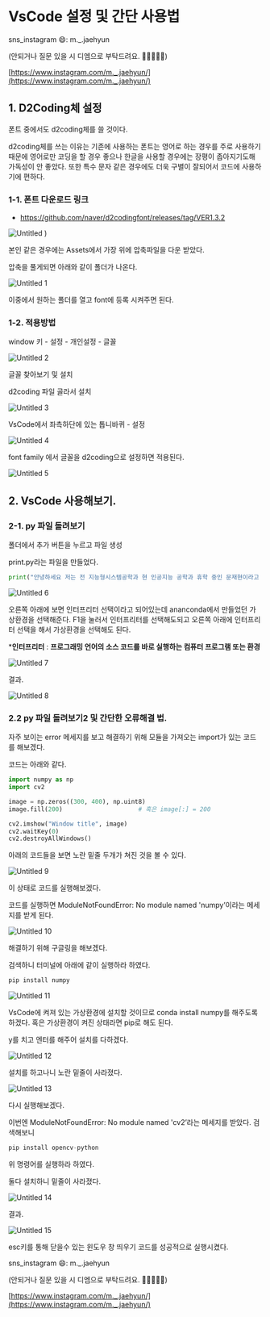 # VsCode 설정 및 간단 사용법

sns_instagram 😄: m._.jaehyun 

(안되거나 질문 있을 시 디엠으로 부탁드려요. 🙏🙏🙏🙏🙏)

[https://www.instagram.com/m._.jaehyun/](https://www.instagram.com/m._.jaehyun/)

## 1. D2Coding체 설정

폰트 중에서도 d2coding체를 쓸 것이다.

d2coding체를 쓰는 이유는 기존에 사용하는 폰트는 영어로 하는 경우를 주로 사용하기 때문에 영어로만 코딩을 할 경우 좋으나 한글을 사용할 경우에는 장평이 좁아지기도해 가독성이 안 좋았다. 또한 특수 문자 같은 경우에도 더욱 구별이 잘되어서 코드에 사용하기에 편하다.

### 1-1. 폰트 다운로드 링크

- https://github.com/naver/d2codingfont/releases/tag/VER1.3.2

![Untitled](https://user-images.githubusercontent.com/86664178/219877204-a393be66-9204-4cd4-8d57-58cd3a7e5924.png)
)

본인 같은 경우에는 Assets에서 가장 위에 압축파일을 다운 받았다.

압축을 풀게되면 아래와 같이 폴더가 나온다.

![Untitled 1](https://user-images.githubusercontent.com/86664178/219877212-119dcc34-2648-40db-90c7-ab4c3d81cc93.png)

이중에서 원하는 폴더를 열고 font에 등록 시켜주면 된다.

 

### 1-2. 적용방법

window 키 - 설정 - 개인설정 - 글꼴

![Untitled 2](https://user-images.githubusercontent.com/86664178/219877213-eae2bd83-cb01-4626-860f-d46c705bb5dc.png)


글꼴 찾아보기 및 설치

d2coding 파일 골라서 설치

![Untitled 3](https://user-images.githubusercontent.com/86664178/219877215-59f3939e-1b56-4093-97da-e58d98680b67.png)


VsCode에서 좌측하단에 있는 톱니바퀴 - 설정

![Untitled 4](https://user-images.githubusercontent.com/86664178/219877216-4ed756ef-f34a-48bc-8837-02f5c9b20c85.png)


font family 에서 글꼴을 d2coding으로 설정하면 적용된다.

![Untitled 5](https://user-images.githubusercontent.com/86664178/219877217-16cae3b1-f7b4-419f-be91-3e10aa42b331.png)


## 2. VsCode 사용해보기.

### 2-1. py 파일 돌려보기

폴더에서 추가 버튼을 누르고 파일 생성

 print.py라는 파일을 만들었다.

```python
print("안녕하세요 저는 전 지능형시스템공학과 현 인공지능 공학과 휴학 중인 문재현이라고 합니다. 잘부탁드려요.")
```

![Untitled 6](https://user-images.githubusercontent.com/86664178/219877220-e79ce8b0-50e4-44af-9269-767cb5a0dfc6.png)

오른쪽 아래에 보면 인터프리터 선택이라고 되어있는데 ananconda에서 만들었던 가상환경을 선택해준다. F1을 눌러서 인터프리터를 선택해도되고 오른쪽 아래에 인터프리터 선택을 해서 가상환경을 선택해도 된다.

***인터프리터** : **프로그래밍 언어의 소스 코드를 바로 실행하는 컴퓨터 프로그램 또는 환경**

![Untitled 7](https://user-images.githubusercontent.com/86664178/219877221-83af2e2c-ee5e-4a42-b33c-c705e5e46529.png)


결과.

![Untitled 8](https://user-images.githubusercontent.com/86664178/219877222-08f369e3-630b-4194-b8a3-f4efdea2b2db.png)


### 2.2 py 파일 돌려보기2 및 간단한 오류해결 법.

자주 보이는 error 메세지를 보고 해결하기 위해 모듈을 가져오는 import가 있는 코드를 해보겠다.

코드는 아래와 같다.

```python
import numpy as np
import cv2

image = np.zeros((300, 400), np.uint8)
image.fill(200)                     # 혹은 image[:] = 200

cv2.imshow("Window title", image)
cv2.waitKey(0)
cv2.destroyAllWindows()
```

아래의 코드들을 보면 노란 밑줄 두개가 쳐진 것을 볼 수 있다.

![Untitled 9](https://user-images.githubusercontent.com/86664178/219877226-54726454-8dc4-4c9c-b9c0-6252e8630605.png)


이 상태로 코드를 실행해보겠다.

코드를 실행하면 ModuleNotFoundError: No module named 'numpy’이라는 메세지를 받게 된다.

![Untitled 10](https://user-images.githubusercontent.com/86664178/219877227-af559966-34fe-43e5-a525-ded244af52c3.png)


해결하기 위해 구글링을 해보겠다.

검색하니 터미널에 아래에 같이 실행하라 하였다.

```python
pip install numpy
```

![Untitled 11](https://user-images.githubusercontent.com/86664178/219877228-9558e88e-0d31-43b7-b5be-495a46bd9102.png)


VsCode에 켜져 있는 가상환경에 설치할 것이므로 conda install numpy를 해주도록 하겠다. 혹은 가상환경이 켜진 상태라면 pip로 해도 된다.

y를 치고 엔터를 해주어 설치를 다하겠다.

![Untitled 12](https://user-images.githubusercontent.com/86664178/219877231-43194ead-4089-4541-a55d-99f3d54fc724.png)


설치를 하고나니 노란 밑줄이 사라졌다.

![Untitled 13](https://user-images.githubusercontent.com/86664178/219877232-d5444817-5462-4ae3-a757-a2f9a35fc6c4.png)


다시 실행해보겠다.

이번엔 ModuleNotFoundError: No module named 'cv2’라는 메세지를 받았다. 검색해보니

```python
pip install opencv-python
```

위 명령어를 실행하라 하였다.

둘다 설치하니 밑줄이 사라졌다.

![Untitled 14](https://user-images.githubusercontent.com/86664178/219877233-ea8581b3-a252-45ce-8231-169e89ec02b9.png)


결과.

![Untitled 15](https://user-images.githubusercontent.com/86664178/219877234-9a49bdce-51bd-4bdb-a375-53b221a783a8.png)


esc키를 통해 닫을수 있는 윈도우 창 띄우기 코드를 성공적으로 실행시켰다.

sns_instagram 😄: m._.jaehyun 

(안되거나 질문 있을 시 디엠으로 부탁드려요. 🙏🙏🙏🙏🙏)

[https://www.instagram.com/m._.jaehyun/](https://www.instagram.com/m._.jaehyun/)